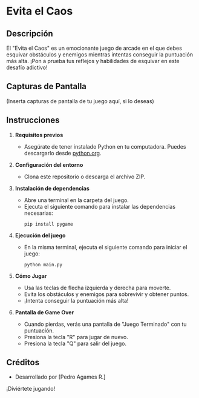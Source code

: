 # Evita el Caos

## Descripción
El "Evita el Caos" es un emocionante juego de arcade en el que debes esquivar obstáculos y enemigos mientras intentas conseguir la puntuación más alta. ¡Pon a prueba tus reflejos y habilidades de esquivar en este desafío adictivo!

## Capturas de Pantalla
(Inserta capturas de pantalla de tu juego aquí, si lo deseas)

## Instrucciones
1. **Requisitos previos**
   - Asegúrate de tener instalado Python en tu computadora. Puedes descargarlo desde [python.org](https://www.python.org/downloads/).

2. **Configuración del entorno**
   - Clona este repositorio o descarga el archivo ZIP.

3. **Instalación de dependencias**
   - Abre una terminal en la carpeta del juego.
   - Ejecuta el siguiente comando para instalar las dependencias necesarias:
     ```
     pip install pygame
     ```

4. **Ejecución del juego**
   - En la misma terminal, ejecuta el siguiente comando para iniciar el juego:
     ```
     python main.py
     ```

5. **Cómo Jugar**
   - Usa las teclas de flecha izquierda y derecha para moverte.
   - Evita los obstáculos y enemigos para sobrevivir y obtener puntos.
   - ¡Intenta conseguir la puntuación más alta!

6. **Pantalla de Game Over**
   - Cuando pierdas, verás una pantalla de "Juego Terminado" con tu puntuación.
   - Presiona la tecla "R" para jugar de nuevo.
   - Presiona la tecla "Q" para salir del juego.

## Créditos
- Desarrollado por [Pedro Agames R.]

¡Diviértete jugando!
